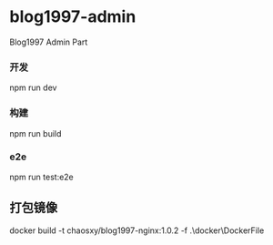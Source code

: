 # blog1997-admin

Blog1997 Admin Part

### 开发

npm run dev

### 构建

npm run build

### e2e

npm run test:e2e

## 打包镜像

docker build -t chaosxy/blog1997-nginx:1.0.2 -f .\docker\DockerFile
